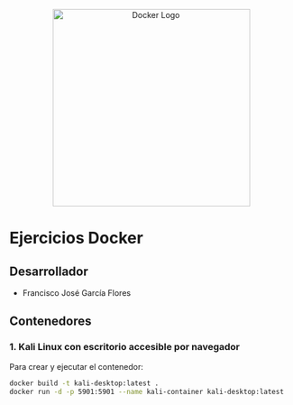 <p align="center">
  <img src="https://1000logos.net/wp-content/uploads/2021/11/Docker-Logo-2013.png"  height="350px" alt="Docker Logo">
</p>

# Ejercicios Docker

## Desarrollador
- Francisco José García Flores

## Contenedores

### 1. Kali Linux con escritorio accesible por navegador

Para crear y ejecutar el contenedor:

```bash
docker build -t kali-desktop:latest .
docker run -d -p 5901:5901 --name kali-container kali-desktop:latest
```

